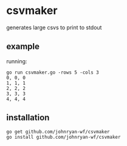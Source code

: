 # csvmaker

generates large csvs to print to stdout

## example

running:

	go run csvmaker.go -rows 5 -cols 3
	0, 0, 0
	1, 1, 1
	2, 2, 2
	3, 3, 3
	4, 4, 4

## installation

	go get github.com/johnryan-wf/csvmaker
	go install github.com/johnryan-wf/csvmaker
